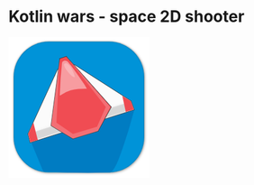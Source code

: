 # Kotlin wars - space 2D shooter
![game logo](https://github.com/klolo/kotlin-wars/blob/master/android/res/drawable-hdpi/ic_launcher.png?raw=true)

